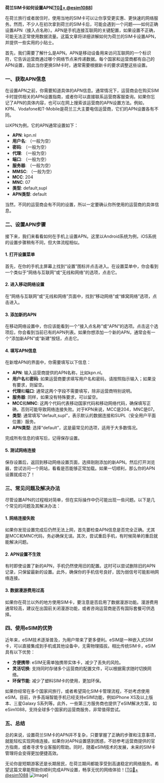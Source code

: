 **荷兰SIM卡如何设置APN[[TG💪+ @esim1088](https://t.me/s/esim1088)]**

在荷兰旅行或者居住时，使用当地的SIM卡可以让你享受更实惠、更快速的网络服务。然而，不少人在初次拿到荷兰的SIM卡后，可能会遇到一个问题——如何正确设置APN（接入点名称）。APN是手机连接互联网的关键配置，如果设置不正确，可能无法正常使用数据流量。这篇文章将详细讲解如何为荷兰的SIM卡设置APN，并提供一些实用的小贴士。

首先，我们需要了解什么是APN。APN是移动设备用来访问互联网的一个标识符，它告诉运营商通过哪个网络节点来传递数据。每个国家和运营商都有自己的APN设置，因此当你更换SIM卡时，通常需要根据新卡的要求调整这些设置。

### 一、获取APN信息

在设置APN之前，你需要知道具体的APN信息。通常情况下，运营商会在购买SIM卡时提供相关的APN设置指南，或者你可以直接联系运营商客服查询。如果你忘记了APN的具体内容，也可以在网上搜索该运营商的APN设置方法。例如，KPN、Vodafone和T-Mobile是荷兰三大主要电信运营商，它们的APN设置各有不同。

以KPN为例，它的APN通常设置如下：
- **APN**: kpn.nl
- **用户名**: （一般为空）
- **密码**: （一般为空）
- **代理**: （一般为空）
- **端口**: （一般为空）
- **服务器**: （一般为空）
- **MMSC**: （一般为空）
- **MCC**: 204
- **MNC**: 07
- **类型**: default,supl
- **APN类型**: default

当然，不同的运营商会有不同的设置，所以一定要确认你所使用的运营商的具体信息。

### 二、设置APN步骤

接下来，我们来看看如何在手机上设置APN。这里以Android系统为例，iOS系统的设置步骤稍有不同，但大体流程相似。

#### 1. 打开设置菜单

首先，在你的手机主屏幕上找到“设置”图标并点击进入。在设置菜单中，你会看到一个类似于“网络与互联网”或“无线和网络”的选项，点击它。

#### 2. 进入移动网络设置

在“网络与互联网”或“无线和网络”页面中，找到“移动网络”或“蜂窝网络”选项，点击进入。

#### 3. 添加新的APN

在移动网络设置中，你应该能看到一个“接入点名称”或“APN”的选项。点击这个选项后，你会看到当前已有的APN列表。如果你想添加一个新的APN，通常会有一个“添加新APN”或“新建”按钮，点击它。

#### 4. 填写APN信息

在新增APN的界面中，你需要填写以下信息：

- **APN**: 输入运营商提供的APN名称，比如kpn.nl。
- **用户名**和**密码**: 如果运营商要求填写用户名和密码，请按照指示输入；如果没有要求，则留空。
- **代理**和**端口**: 通常这两个字段不需要填写，除非运营商特别说明。
- **服务器**: 同样，如果没有特殊要求，可以留空。
- **MCC**和**MNC**: 这两个代码代表移动国家代码和移动网络代码，确保填写正确，否则可能导致网络连接失败。对于KPN来说，MCC是204，MNC是07。
- **类型**: 通常填写“default,supl”，表示默认的数据连接和SUPL（安全用户平面位置）服务。
- **APN类型**: 选择“default”，这是最常见的选项，适用于大多数情况。

完成所有信息的填写后，记得保存设置。

#### 5. 测试网络连接

保存设置后，返回到移动网络设置页面，选择刚刚添加的新APN。然后打开浏览器，尝试访问一个网站，看看是否能够正常加载。如果一切顺利，那么你的APN设置就成功了！

### 三、常见问题及解决办法

尽管设置APN的过程相对简单，但在实际操作中仍可能出现一些问题。以下是几个常见的问题及其解决办法：

#### 1. 网络连接失败

如果你发现设置完成后仍然无法上网，首先要检查APN信息是否完全正确。尤其是MCC和MNC代码，务必确保无误。其次，尝试重启手机，有时候简单的重启就能解决问题。

#### 2. APN设置不生效

有时即使设置了新的APN，手机仍然使用旧的配置。这时可以尝试删除旧的APN记录，只保留最新的设置。此外，确保你的手机信号良好，因为弱信号可能影响网络连接。

#### 3. 数据漫游费用过高

如果你在荷兰以外的地方使用SIM卡，要注意是否启用了数据漫游功能。漫游费用通常较高，建议在出国前关闭漫游功能，或者咨询运营商是否有国际套餐可供选择。

### 四、使用eSIM的优势

近年来，eSIM技术逐渐普及，为用户带来了更多便利。eSIM是一种嵌入式SIM卡，可以直接集成到手机或其他设备中，无需物理插拔。相比传统SIM卡，eSIM具有以下优势：

- **方便携带**: eSIM无需单独携带实体卡，减少了丢失的风险。
- **灵活切换**: 支持同时存储多个运营商的配置文件，可以根据需求随时切换网络。
- **环保节能**: 减少了塑料SIM卡的使用，更加环保。

如果你经常在多个国家间旅行，或者希望简化SIM卡管理流程，不妨考虑使用eSIM。目前，许多高端智能手机已经支持eSIM功能，例如iPhone XS及以上版本、三星Galaxy S系列等。此外，一些第三方服务商也提供了eSIM解决方案，如eSim1088，支持全球多个国家的运营商服务，非常值得尝试。

### 五、总结

总的来说，设置荷兰SIM卡的APN并不复杂，只要掌握了正确的步骤和注意事项，就能轻松实现网络连接。如果你对APN设置感到困惑，不妨参考运营商提供的官方指南，或者寻求专业客服的帮助。同时，随着eSIM技术的发展，未来的SIM卡管理将会变得更加便捷高效。

无论你是短期游客还是长期居民，在荷兰期间都能享受到高速稳定的网络服务。希望这篇文章能帮助你顺利完成APN设置，畅享无忧的网络体验！[[TG💪+ @esim1088](https://t.me/s/esim1088) ![Image](https://i.postimg.cc/4NQfJmqS/Snipaste-2025-05-13-00-14-12.png)]